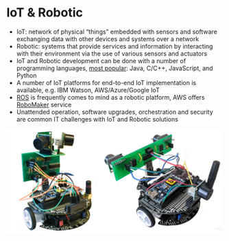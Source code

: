 # IoT & Robotic

* IoT: network of physical “things” embedded with sensors and software exchanging data with other devices and systems over a network
* Robotic: systems that provide services and information by interacting with their environment via the use of various sensors and actuators
* IoT and Robotic development can be done with a number of programming languages, [most popular](https://www.analyticsinsight.net/top-internet-of-things-programming-languages-of-2020/): Java, C/C++, JavaScript, and Python
* A number of IoT platforms for end-to-end IoT implementation is available, e.g. IBM Watson, AWS/Azure/Google IoT
* [ROS](https://www.ros.org/) is frequently comes to mind as a robotic platform, AWS offers [RoboMaker](https://aws.amazon.com/robomaker/) service
* Unattended operation, software upgrades, orchestration and security are common IT challenges with IoT and Robotic solutions

[![](../media/iot-robotic.png)](http://www.pradiptaghosh.com/publication/iris/)
